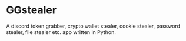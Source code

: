 # GGstealer
A discord token grabber, crypto wallet stealer, cookie stealer, password stealer, file stealer etc. app written in Python.
